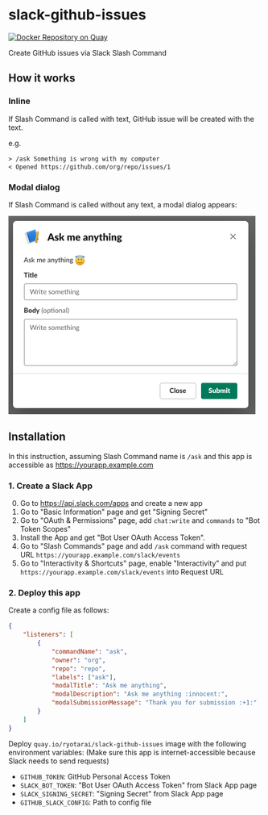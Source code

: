 # slack-github-issues

[![Docker Repository on Quay](https://quay.io/repository/ryotarai/slack-github-issues/status "Docker Repository on Quay")](https://quay.io/repository/ryotarai/slack-github-issues)

Create GitHub issues via Slack Slash Command

## How it works

### Inline

If Slash Command is called with text, GitHub issue will be created with the text.

e.g.

```
> /ask Something is wrong with my computer
< Opened https://github.com/org/repo/issues/1
```

### Modal dialog

If Slash Command is called without any text, a modal dialog appears:

![](doc/modal.png)

## Installation

In this instruction, assuming Slash Command name is `/ask` and this app is accessible as https://yourapp.example.com

### 1. Create a Slack App

0. Go to https://api.slack.com/apps and create a new app
0. Go to "Basic Information" page and get "Signing Secret"
0. Go to "OAuth & Permissions" page, add `chat:write` and `commands` to "Bot Token Scopes"
0. Install the App and get "Bot User OAuth Access Token".
0. Go to "Slash Commands" page and add `/ask` command with request URL `https://yourapp.example.com/slack/events`
0. Go to "Interactivity & Shortcuts" page, enable "Interactivity" and put `https://yourapp.example.com/slack/events` into Request URL

### 2. Deploy this app

Create a config file as follows:

```json
{
    "listeners": [
        {
            "commandName": "ask",
            "owner": "org",
            "repo": "repo",
            "labels": ["ask"],
            "modalTitle": "Ask me anything",
            "modalDescription": "Ask me anything :innocent:",
            "modalSubmissionMessage": "Thank you for submission :+1:"
        }
    ]
}
```

Deploy `quay.io/ryotarai/slack-github-issues` image with the following environment variables:
(Make sure this app is internet-accessible because Slack needs to send requests)

* `GITHUB_TOKEN`: GitHub Personal Access Token
* `SLACK_BOT_TOKEN`: "Bot User OAuth Access Token" from Slack App page
* `SLACK_SIGNING_SECRET`: "Signing Secret" from Slack App page
* `GITHUB_SLACK_CONFIG`: Path to config file
